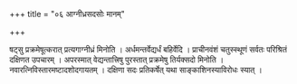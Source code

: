 +++
title = "०६ आग्नीध्रसदसोः मानम्"

+++

षट्सु प्रक्रमेषूत्करात् प्रत्यगाग्नीध्रं मिनोति । अर्धमन्तर्वेद्यर्धं बहिर्वेदि । प्राचीनवंशं चतुस्स्थूणं सर्वतः परिश्रितं दक्षिणत उपचारम् । अपरस्मात् वेद्यन्तात्त्रिषु पुरस्तात् प्रक्रमेषु तिर्यक्सदो मिनोति । नवारत्निविस्तारमष्टादशोदगायतम् । दक्षिणा सदः प्रतिकर्षेत् यथा साङ्काशिनस्याविरोधः स्यात् ।
